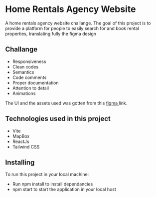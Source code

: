 # Home Rentals Agency Website

A home rentals agency website challange. 
The goal of this project is to provide a platform for people to easily search for and book rental properties,
translating fully the figma design

## Challange
- Responsiveness
- Clean codes 
- Semantics 
- Code comments
- Proper documentation
- Attention to detail
- Animations


The UI and the assets used was gotten from this <a href="https://www.figma.com/file/iCtEmCtz2EECa7GFPwcbuB/Home-Rentals-Agency-website-design-(Community)?node-id=0%3A1&t=viL4KzngKY413uz6-0">figma </a> link.


## Technologies used in this project
- Vite
- MapBox
- ReactJs
- Tailwind CSS


## Installing
To run this project in your local machine:

- Run npm install to install dependancies
- npm start to start the application in your local host
